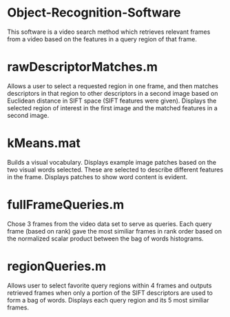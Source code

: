 # Object-Recognition-Software
This software is a video search method which retrieves  relevant frames from a video based on the features in a query region of that frame. 


# rawDescriptorMatches.m
Allows a user to select a requested region in one frame, and then matches descriptors in that region to other descriptors in a second image based on Euclidean distance in SIFT space (SIFT features were given).
Displays the selected region of interest in the first image and the matched features in a second image.

# kMeans.mat
Builds a visual vocabulary. Displays example image patches based on the two visual words selected. These are selected to describe different features in the frame. Displays patches to show word content is evident.

# fullFrameQueries.m
Chose 3 frames from the video data set to serve as queries. Each query frame (based on rank) gave the most similiar frames in rank order based on the normalized scalar product between the bag of words histograms.

# regionQueries.m
Allows user to select favorite query regions within 4 frames and outputs retrieved frames when only a portion of the SIFT descriptors are used to form a bag of words. Displays each query region and its 5 most similiar frames. 
